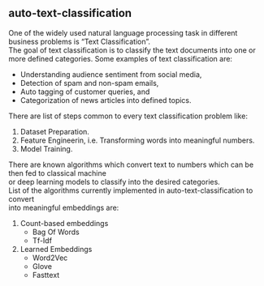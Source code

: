 ## auto-text-classification
One of the widely used natural language processing task in different business problems is “Text Classification”.  
The goal of text classification is to classify the text documents into one or more defined categories. Some examples of text classification are:
 - Understanding audience sentiment from social media,
 - Detection of spam and non-spam emails,
 - Auto tagging of customer queries, and
 - Categorization of news articles into defined topics.

There are list of steps common to every text classification problem like:
1. Dataset Preparation.
2. Feature Engineerin, i.e. Transforming words into meaningful numbers.
3. Model Training.  

There are known algorithms which convert text to numbers which can be then fed to classical machine  
or deep learning models to classify into the desired categories.  
List of the algorithms currently implemented in auto-text-classification to convert  
into meaningful embeddings are:
1. Count-based embeddings
    - Bag Of Words
    - Tf-Idf
2. Learned Embeddings
    - Word2Vec
    - Glove
    - Fasttext
    
